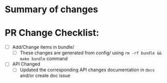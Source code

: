 # Summary of changes
<!-- Fixes #(issue), doc updates, etc -->

# PR Change Checklist:
- [ ] Add/Change items in bundle/
  - [ ] These changes are generated from config/ using `rm -rf bundle && make bundle` command
- [ ] API Changed
  - [ ] Updated the corresponding API changes documentation in `docs` and/or create doc issue